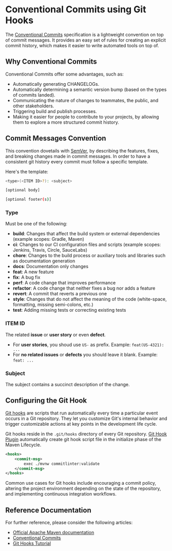# Conventional Commits using Git Hooks

The [Conventional Commits](https://www.conventionalcommits.org/) specification is a lightweight convention on top of commit messages.
It provides an easy set of rules for creating an explicit commit history, which makes it easier to write automated tools on top of.

## Why Conventional Commits

Conventional Commits offer some advantages, such as:

- Automatically generating CHANGELOGs.
- Automatically determining a semantic version bump (based on the types of commits landed).
- Communicating the nature of changes to teammates, the public, and other stakeholders.
- Triggering build and publish processes.
- Making it easier for people to contribute to your projects, by allowing them to explore a more structured commit history.

## Commit Messages Convention

This convention dovetails with [SemVer](https://semver.org/), by describing the features, fixes, and breaking changes made in commit messages.
In order to have a consistent git history every commit must follow a specific template.

Here's the template:

```bash
<type>(<ITEM ID>?): <subject>

[optional body]

[optional footer(s)]
```

### Type

Must be one of the following:

- **build**: Changes that affect the build system or external dependencies (example scopes: Gradle, Maven)
- **ci**: Changes to our CI configuration files and scripts (example scopes: Jenkins, Travis, Circle, SauceLabs)
- **chore**: Changes to the build process or auxiliary tools and libraries such as documentation generation
- **docs**: Documentation only changes
- **feat**: A new feature
- **fix**: A bug fix
- **perf**: A code change that improves performance
- **refactor**: A code change that neither fixes a bug nor adds a feature
- **revert**: A commit that reverts a previous one
- **style**: Changes that do not affect the meaning of the code (white-space, formatting, missing semi-colons, etc.)
- **test**: Adding missing tests or correcting existing tests

### ITEM ID

The related **issue** or **user story** or even **defect**.

- For **user stories**, you shoud use `US-` as prefix. Example: `feat(US-4321): ...`
- For **no related issues** or **defects** you should leave it blank. Example: `feat: ...`

### Subject

The subject contains a succinct description of the change.

## Configuring the Git Hook

[Git hooks](https://git-scm.com/book/en/v2/Customizing-Git-Git-Hooks) are scripts that run automatically every time a particular event occurs in a Git repository.
They let you customize Git's internal behavior and trigger customizable actions at key points in the development life cycle.

Git hooks reside in the `.git/hooks` directory of every Git repository.
[Git Hook Plugin](https://github.com/phillipuniverse/githook-maven-plugin) automatically create git hook script file in the initialize phase of the Maven Lifecycle.

```xml
<hooks>
    <commit-msg>
        exec ./mvnw commitlinter:validate
    </commit-msg>
</hooks>
```

Common use cases for Git hooks include encouraging a commit policy, altering the project environment depending on the state of the repository, and implementing continuous integration workflows.

## Reference Documentation

For further reference, please consider the following articles:

- [Official Apache Maven documentation](https://maven.apache.org/guides/index.html)
- [Conventional Commits](https://www.conventionalcommits.org/)
- [Git Hooks Tutorial](https://www.atlassian.com/git/tutorials/git-hooks)
